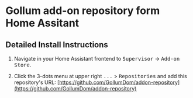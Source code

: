 # Gollum add-on repository form Home Assitant

## Detailed Install Instructions

1. Navigate in your Home Assistant frontend to <kbd>Supervisor</kbd> -> <kbd>Add-on Store</kbd>.

2. Click the 3-dots menu at upper right <kbd>...</kbd> > <kbd>Repositories</kbd> and add this repository's URL: [https://github.com/GollumDom/addon-repository](https://github.com/GollumDom/addon-repository)